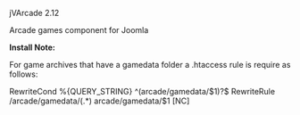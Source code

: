 jVArcade 2.12

Arcade games component for Joomla

<p><b>Install Note:</b></p>
<p>For game archives that have a gamedata folder a .htaccess rule is require as follows:</p>
<p>
RewriteCond %{QUERY_STRING} ^(arcade/gamedata/$1)?$ 
RewriteRule /arcade/gamedata/(.*) arcade/gamedata/$1 [NC]
</p>

